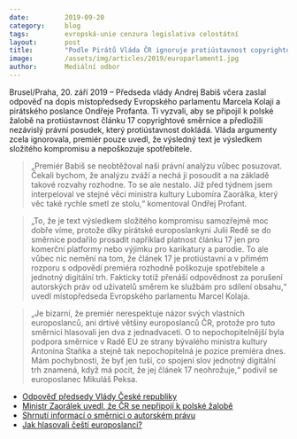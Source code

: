 ```yaml
---
date:         2019-09-20
category:     blog
tags:         evropská-unie cenzura legislativa celostátní
layout:       post
title:        "Podle Pirátů Vláda ČR ignoruje protiústavnost copyrightové směrnice, kterou podpořila v rozporu s názorem vlastních europoslanců"
image:        /assets/img/articles/2019/europarlament1.jpg
author:       Mediální odbor
---
```



Brusel/Praha, 20. září 2019 – Předseda vlády Andrej Babiš včera zaslal odpověď na dopis místopředsedy Evropského parlamentu Marcela Kolaji a pirátského poslance Ondřeje Profanta. Ti vyzvali, aby se připojil k polské žalobě na protiústavnost článku 17 copyrightové směrnice a předložili nezávislý právní posudek, který protiústavnost dokládá. Vláda argumenty zcela ignorovala, premiér pouze uvedl, že výsledný text je výsledkem složitého kompromisu a nepoškozuje spotřebitele.

 

> „Premiér Babiš se neobtěžoval naši právní analýzu vůbec posuzovat. Čekali bychom, že analýzu zváží a nechá ji posoudit a na základě takové rozvahy rozhodne. To se ale nestalo. Již před týdnem jsem interpeloval ve stejné věci ministra kultury Lubomíra Zaorálka, který věc také rychle smetl ze stolu,“ komentoval Ondřej Profant.

 

> „To, že je text výsledkem složitého kompromisu samozřejmě moc dobře víme, protože díky pirátské europoslankyni Julii Redě se do směrnice podařilo prosadit například platnost článku 17 jen pro komerční platformy nebo výjimku pro karikatury a parodie. To ale vůbec nic nemění na tom, že článek 17 je protiústavní a v přímém rozporu s odpovědí premiéra rozhodně poškozuje spotřebitele a jednotný digitální trh. Fakticky totiž přenáší odpovědnost za porušení autorských práv od uživatelů směrem ke službám pro sdílení obsahu,“ uvedl místopředseda Evropského parlamentu Marcel Kolaja.

 

> „Je bizarní, že premiér nerespektuje názor svých vlastních europoslanců, ani drtivé většiny europoslanců ČR, protože pro tuto směrnici hlasovali jen dva z jednadvaceti. O to nepochopitelnější byla podpora směrnice v Radě EU ze strany bývalého ministra kultury Antonína Staňka a stejně tak nepochopitelná je pozice premiéra dnes. Mám pochybnosti, že byť jen tuší, co spojení slov jednotný digitální trh znamená, když má pocit, že jej článek 17 neohrožuje,“ podivil se europoslanec Mikuláš Peksa.



* [Odpověď předsedy Vlády České republiky](http://pirati.cz/assets/pdf/odpoved_andreje_babise.pdf)
* [Ministr Zaorálek uvedl, že ČR se nepřipojí k polské žalobě](https://www.pirati.cz/tiskove-zpravy/cenzura-internetu-zaoralek-odmita-pripojit-se-k-polske-zalobe.html)
* [Shrnutí informací o směrnici o autorském právu](https://cs.wikipedia.org/wiki/Sm%C4%9Brnice_o_autorsk%C3%A9m_pr%C3%A1vu_na_jednotn%C3%A9m_digit%C3%A1ln%C3%ADm_trhu)
* [Jak hlasovali čeští europoslanci?](https://www.lupa.cz/aktuality/reforma-copyrightu-s-clanky-11-a-13-jak-hlasovali-cesti-europoslanci/)
